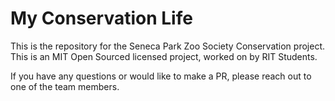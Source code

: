 # My Conservation Life
This is the repository for the Seneca Park Zoo Society Conservation project. This is an MIT Open Sourced licensed project, worked on by RIT Students.

If you have any questions or would like to make a PR, please reach out to one of the team members. 
